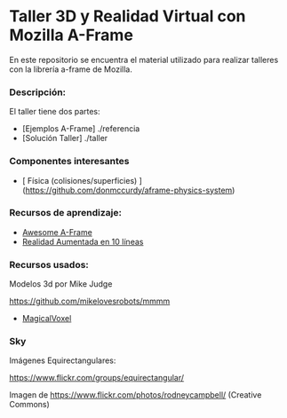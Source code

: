 # Taller 3D y Realidad Virtual con Mozilla A-Frame

En este repositorio se encuentra el material utilizado para realizar talleres con la librería a-frame de Mozilla. 

### Descripción:

El taller tiene dos partes:

- [Ejemplos A-Frame] ./referencia
- [Solución Taller] ./taller

### Componentes interesantes

- [ Física (colisiones/superficies) ] (https://github.com/donmccurdy/aframe-physics-system)


### Recursos de aprendizaje:

- [Awesome A-Frame](https://github.com/aframevr/awesome-aframe)
- [Realidad Aumentada en 10 líneas](https://dev.to/andraconnect/augmented-reality-in-10-lines-of-html)

### Recursos usados:

Modelos 3d por Mike Judge

https://github.com/mikelovesrobots/mmmm

- [MagicalVoxel](https://ephtracy.github.io/)

### Sky

Imágenes Equirectangulares:

https://www.flickr.com/groups/equirectangular/


Imagen de https://www.flickr.com/photos/rodneycampbell/
(Creative Commons)




